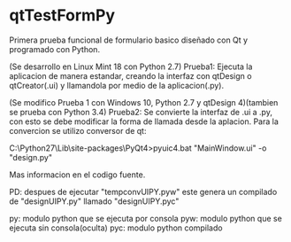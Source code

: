 ﻿# qtTestFormPy
Primera prueba funcional de formulario basico diseñado con Qt 
y programado con Python.

(Se desarrollo en Linux Mint 18 con Python 2.7)
Prueba1: Ejecuta la aplicacion de manera estandar, creando la interfaz con qtDesign o qtCreator(.ui)
y llamandola por medio de la aplicacion(.py).

(Se modifico Prueba 1 con Windows 10, Python 2.7 y qtDesign 4)(tambien se prueba con Python 3.4)
Prueba2: Se convierte la interfaz de .ui a .py, con esto se debe modificar la forma de llamada desde la aplacion.
Para la convercion se utilizo conversor de qt:

C:\Python27\Lib\site-packages\PyQt4>pyuic4.bat "MainWindow.ui" -o "design.py"

Mas informacion en el codigo fuente.


PD: despues de ejecutar "tempconvUIPY.pyw" este genera un compilado de "designUIPY.py" llamado "designUIPY.pyc"

py: modulo python que se ejecuta por consola
pyw: modulo python que se ejecuta sin consola(oculta)
pyc: modulo python compilado
